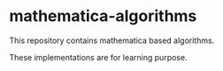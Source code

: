# mathematica-algorithms

This repository contains mathematica based algorithms.

These implementations are for learning purpose.
